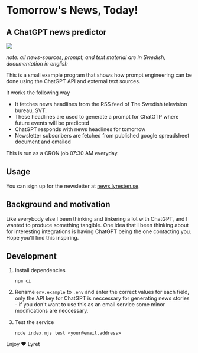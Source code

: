 # Tomorrow's News, Today!

## A ChatGPT news predictor

![](https://lh5.googleusercontent.com/azCX6GY9dfGXCiAg4TZrosEFE7RYx8bLNlpY0B3gfG8e0H6ghset7r_69694idw2Ouuiw0AxCOFXedM0LoI_jde3asL7jULsG2NjgU9AbQYgCD9OWj8vSVSsoLChTE-_Bw=w1020)

_note: all news-sources, prompt, and text material are in Swedish, documentation in english_

This is a small example program that shows how prompt engineering can be done using the ChatGPT API and external text sources.

It works the following way

- It fetches news headlines from the RSS feed of The Swedish television bureau, SVT.
- These headlines are used to generate a prompt for ChatGTP where future events will be predicted
- ChatGPT responds with news headlines for tomorrow
- Newsletter subscribers are fetched from published google spreadsheet document and emailed

This is run as a CRON job 07:30 AM everyday.

## Usage

You can sign up for the newsletter at [news.lyresten.se](https://news.lyresten.se).

## Background and motivation

Like everybody else I been thinking and tinkering a lot with ChatGPT, and I wanted to produce something tangible. One idea that I been thinking about for interesting integrations is having ChatGPT being the one contacting you. Hope you'll find this inspiring.

## Development

1. Install dependencies

   `npm ci`

2. Rename `env.example` to `.env` and enter the correct values for each field, only the API key for ChatGPT is neccessary for generating news stories - if you don't want to use this as an email service some minor modifications are neccessary.

3. Test the service

   `node index.mjs test <your@email.address>`

Enjoy ❤️
Lyret
